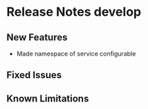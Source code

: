 # Release Notes develop

## New Features
- Made namespace of service configurable
## Fixed Issues

## Known Limitations